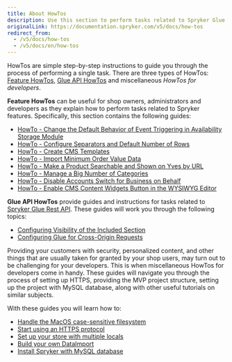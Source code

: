 ```yaml
---
title: About HowTos
description: Use this section to perform tasks related to Spryker Glue Rest API and Spryker features
originalLink: https://documentation.spryker.com/v5/docs/how-tos
redirect_from:
  - /v5/docs/how-tos
  - /v5/docs/en/how-tos
---
```


HowTos are simple step-by-step instructions to guide you through the process of performing a single task. There are three types of HowTos: [Feature HowTos](https://documentation.spryker.com/docs/en/about-feature-howtos), [Glue API HowTos](https://documentation.spryker.com/docs/en/about-glue-api-howtos) and miscellaneous _HowTos for developers_.

**Feature HowTos** can be useful for shop owners, administrators and developers as they explain how to perform tasks related to Spryker features. Specifically, this section contains the following guides:

* [HowTo - Change the Default Behavior of Event Triggering in Availability Storage Module](https://documentation.spryker.com/docs/en/ht-change-default-behaviour-of-event-trigerring-in-availability-storage-module)
* [HowTo - Configure Separators and Default Number of Rows](https://documentation.spryker.com/docs/en/ht-configure-separators-default-number-rows) 
* [HowTo - Create CMS Templates](https://documentation.spryker.com/docs/en/ht-create-cms-templates)
* [HowTo - Import Minimum Order Value Data](https://documentation.spryker.com/docs/en/ht-import-minimum-order-value-data-201903)
* [HowTo - Make a Product Searchable and Shown on Yves by URL](https://documentation.spryker.com/docs/en/ht-make-product-shown-on-frontend-by-url) 
* [HowTo - Manage a Big Number of Categories](https://documentation.spryker.com/docs/en/ht-manage-a-big-number-of-categories-201903)
* [HowTo - Disable Accounts Switch for Business on Behalf](https://documentation.spryker.com/docs/en/ht-disable-accounts-switch-for-bob-201907)
* [HowTo - Enable CMS Content Widgets Button in the WYSIWYG Editor](https://documentation.spryker.com/docs/en/ht-enable-cms-content-widgets-button-201907)
<!--* How to - Use Blocks-->

**Glue API HowTos**  provide guides and instructions for tasks related to [Spryker Glue Rest API](https://documentation.spryker.com/docs/en/glue-rest-api). These guides will work you through the following topics:

* [Configuring Visibility of the Included Section](https://documentation.spryker.com/docs/en/ht-configuring-visibility-included-section-201903)
* [Configuring Glue for Cross-Origin Requests](https://documentation.spryker.com/docs/en/ht-configuring-glue-for-cross-origin-requests-201903)

Providing your customers with security, personalized content, and other things that are usually taken for granted by your shop users, may turn out to be challenging for your developers. This is when miscellaneous HowTos for developers come in handy. These guides will navigate you through the process of setting up HTTPS, providing the MVP project structure, setting up the project with MySQL database, along with other useful tutorials on similar subjects.

With these guides you will learn how to:

* [Handle the MacOS case-sensitive filesystem](https://documentation.spryker.com/docs/en/ht-case-sensitive-file-system-mac)
* [Start using an HTTPS protocol](https://documentation.spryker.com/docs/en/ht-force-https)
* [Set up your store with multiple locals](https://documentation.spryker.com/docs/en/ht-setup-stores-with-multiple-locales)
* [Build your own DataImport](https://documentation.spryker.com/docs/en/ht-data-import)
* [Install Spryker with MySQL database](https://documentation.spryker.com/docs/en/ht-data-import/ht-setup-spryker-with-mysql)

